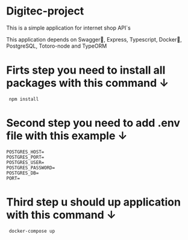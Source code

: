 # Digitec-project

This is a simple application for internet shop API`s

This application depends on Swagger📝, Express, Typescript, Docker🐋, PostgreSQL, Totoro-node and TypeORM 
  
# Firts step you need to install all packages with this command ↓

     npm install 

# Second step you need to add .env file with this example ↓

    POSTGRES_HOST=
    POSTGRES_PORT=
    POSTGRES_USER=
    POSTGRES_PASSWORD=
    POSTGRES_DB=
    PORT=
    
# Third step u should up application with this command ↓  

     docker-compose up
